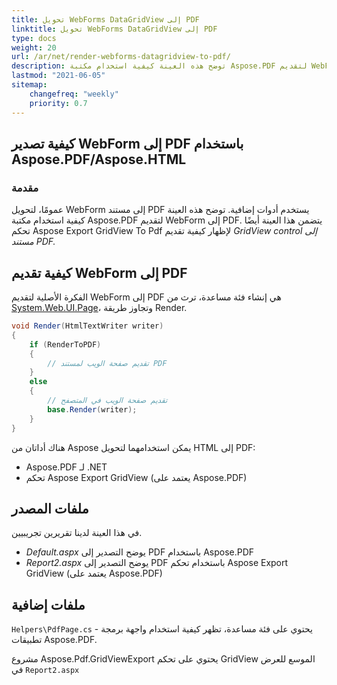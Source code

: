 ```yaml
---
title: تحويل WebForms DataGridView إلى PDF
linktitle: تحويل WebForms DataGridView إلى PDF
type: docs
weight: 20
url: /ar/net/render-webforms-datagridview-to-pdf/
description: توضح هذه العينة كيفية استخدام مكتبة Aspose.PDF لتقديم WebForm إلى PDF.
lastmod: "2021-06-05"
sitemap:
    changefreq: "weekly"
    priority: 0.7
---
```


## كيفية تصدير WebForm إلى PDF باستخدام Aspose.PDF/Aspose.HTML

### مقدمة

عمومًا، لتحويل WebForm إلى مستند PDF يستخدم أدوات إضافية. توضح هذه العينة كيفية استخدام مكتبة Aspose.PDF لتقديم WebForm إلى PDF. يتضمن هذا العينة أيضًا تحكم Aspose Export GridView To Pdf لإظهار كيفية تقديم _GridView control إلى مستند PDF._

## كيفية تقديم WebForm إلى PDF

الفكرة الأصلية لتقديم WebForm إلى PDF هي إنشاء فئة مساعدة، ترث من [System.Web.UI.Page](https://msdn.microsoft.com/en-US/library/System.Web.UI.Page.aspx)، وتجاوز طريقة Render.</em></p>

```csharp
void Render(HtmlTextWriter writer)
{
    if (RenderToPDF)
    {
        // تقديم صفحة الويب لمستند PDF
    }
    else
    {
        // تقديم صفحة الويب في المتصفح
        base.Render(writer);
    }
}
```
هناك أداتان من Aspose يمكن استخدامهما لتحويل HTML إلى PDF:

- Aspose.PDF لـ .NET
- تحكم Aspose Export GridView (يعتمد على Aspose.PDF)

## ملفات المصدر

في هذا العينة لدينا تقريرين تجريبيين.

- _Default.aspx_ يوضح التصدير إلى PDF باستخدام Aspose.PDF
- _Report2.aspx_ يوضح التصدير إلى PDF باستخدام تحكم Aspose Export GridView (يعتمد على Aspose.PDF)

## ملفات إضافية

`Helpers\PdfPage.cs` - يحتوي على فئة مساعدة، تظهر كيفية استخدام واجهة برمجة تطبيقات Aspose.PDF.

مشروع Aspose.Pdf.GridViewExport يحتوي على تحكم GridView الموسع للعرض في `Report2.aspx`

